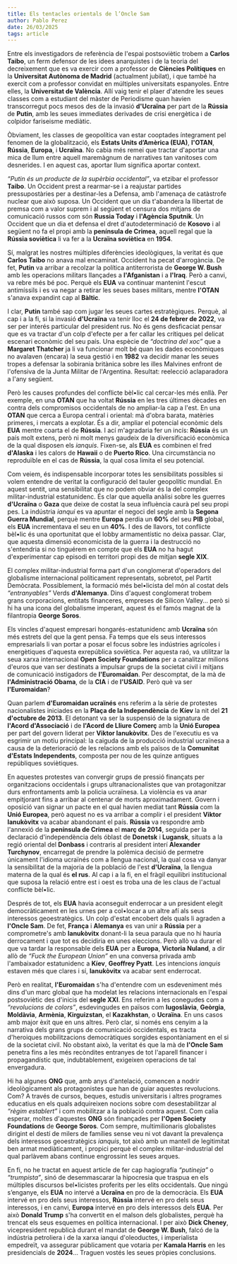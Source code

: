 ```yaml
---
title: Els tentacles orientals de l’Oncle Sam
author: Pablo Perez
date: 26/03/2025
tags: article
---
```


Entre els investigadors de referència de l'espai postsoviètic trobem a **Carlos Taibo**, un ferm defensor de les idees anarquistes i de la teoria del decreixement que es va exercir com a professor de **Ciències Polítiques** en la **Universitat Autònoma de Madrid** (actualment jubilat), i que també ha exercit com a professor convidat en múltiples universitats espanyoles. Entre elles, la **Universitat de València**. Allí vaig tenir el plaer d'atendre les seues classes com a estudiant del màster de Periodisme quan havien transcorregut pocs mesos des de la invasió **d'Ucraïna** per part de la **Rússia** de **Putin**, amb les seues immediates derivades de crisi energètica i de colpidor fariseisme mediàtic.

Òbviament, les classes de geopolítica van estar cooptades íntegrament pel fenomen de la globalització, els **Estats Units d’Amèrica (EUA)**, **l'OTAN**, **Rússia**, **Europa**, i **Ucraïna**. No cabia més remei que tractar d'aportar una mica de llum entre aquell maremàgnum de narratives tan vanitoses com desnerides. I en aquest cas, aportar llum significa aportar context.

_“Putin és un producte de la supèrbia occidental”_, va etzibar el professor **Taibo**. Un Occident prest a rearmar-se i a reajustar partides pressupostàries per a destinar-les a Defensa, amb l'amenaça de catàstrofe nuclear que això suposa. Un Occident que un dia t'abandera la llibertat de premsa com a valor suprem i al següent et censura dos mitjans de comunicació russos com són **Russia Today** i **l'Agència Sputnik**. Un Occident que un dia et defensa el dret d'autodeterminació de **Kosovo** i al següent no fa el propi amb la **península de Crimea**, aquell regal que la **Rússia soviètica** li va fer a la **Ucraïna soviètica** en **1954**.

Sí, malgrat les nostres múltiples diferències ideològiques, la veritat és que **Carlos Taibo** no anava mal encaminat. Occident ha pecat d'arrogància. De fet, **Putin** va arribar a recolzar la política antiterrorista de **George W. Bush** amb les operacions militars llançades a **l'Afganistan** i a **l'Iraq**. Però a canvi, va rebre més bé poc. Perquè els **EUA** va continuar mantenint l'escut antimíssils i es va negar a retirar les seues bases militars, mentre **l'OTAN** s'anava expandint cap al **Bàltic**.

I clar, **Putin** també sap com jugar les seues cartes estratègiques. Perquè, al cap i a la fi, si la invasió **d'Ucraïna** va tenir lloc el **24 de febrer de 2022**, va ser per interés particular del president rus. No és gens desficaciat pensar que es va tractar d'un colp d'efecte per a fer callar les crítiques pel delicat escenari econòmic del seu país. Una espècie de _“doctrina del xoc”_ que a **Margaret Thatcher** ja li va funcionar molt bé quan les dades econòmiques no avalaven (encara) la seua gestió i en **1982** va decidir manar les seues tropes a defensar la sobirania britànica sobre les illes Malvines enfront de l'ofensiva de la Junta Militar de l'Argentina. Resultat: reelecció aclaparadora a l'any següent.

Però les causes profundes del conflicte bèl•lic cal cercar-les més enllà. Per exemple, en una **OTAN** que ha voltat **Rússia** en les tres últimes dècades en contra dels compromisos occidentals de no ampliar-la cap a l'est. En una **OTAN** que cerca a Europa central i oriental: mà d'obra barata, matèries primeres, i mercats a explotar. És a dir, ampliar el potencial econòmic dels **EUA** mentre coarta el de **Rússia**. I ací m'agradaria fer un incís: **Rússia** és un país molt extens, però ni molt menys gaudeix de la diversificació econòmica de la qual disposen els _ianquis_. Fixen-se, als **EUA** es combinen el fred **d'Alaska** i les calors de **Hawaii** o de **Puerto Rico**. Una circumstància no reproduïble en el cas de **Rússia**, la qual cosa limita el seu potencial.

Com veiem, és indispensable incorporar totes les sensibilitats possibles si volem entendre de veritat la configuració del tauler geopolític mundial. En aquest sentit, una sensibilitat que no podem obviar és la del complex militar-industrial estatunidenc. És clar que aquella anàlisi sobre les guerres **d'Ucraïna** o **Gaza** que deixe de costat la seua influència caurà pel seu propi pes. La indústria _ianqui_ es va apuntar el negoci del segle amb la **Segona Guerra Mundial**, perquè mentre **Europa** perdia un **60%** del seu **PIB** global, els **EUA** incrementava el seu en un **40%**. I des de llavors, tot conflicte bèl•lic és una oportunitat que el lobby armamentístic no deixa passar. Clar, que aquesta dimensió economicista de la guerra i la destrucció no s'entendria si no tinguérem en compte que els **EUA** no ha hagut d'experimentar cap episodi en territori propi des de mitjan **segle XIX**.

El complex militar-industrial forma part d'un conglomerat d'operadors del globalisme internacional políticament representats, sobretot, pel Partit Demòcrata. Possiblement, la formació més bel•licista del món al costat dels
_“entranyables”_ Verds **d'Alemanya**. Dins d'aquest conglomerat trobem grans corporacions, entitats financeres, empreses de Silicon Valley… però si hi ha una icona del globalisme imperant, aquest és el famós magnat de la filantropia **George Soros**.

Els vincles d'aquest empresari hongarés-estatunidenc amb **Ucraïna** són més estrets del que la gent pensa. Fa temps que els seus interessos empresarials li van portar a posar el focus sobre les indústries agrícoles i energètiques d'aquesta exrepública soviètica. Per aquesta raó, va utilitzar la seua xarxa internacional **Open Society Foundations** per a canalitzar milions d'euros que van ser destinats a impulsar grups de la societat civil i mitjans de comunicació instigadors de **l'Euromaidan**. Per descomptat, de la mà de **l'Administració Obama**, de la **CIA** i de **l'USAID**. Però què va ser **l'Euromaidan**?

Quan parlem **d'Euromaidan ucraïnés** ens referim a la sèrie de protestes nacionalistes iniciades en la **Plaça de la Independència** de **Kíev** la nit del **21 d'octubre de 2013**. El detonant va ser la suspensió de la signatura de **l'Acord d'Associació** i de **l'Acord de Lliure Comerç** amb la **Unió Europea** per part del govern liderat per **Viktor Ianukòvitx**. Des de l'executiu es va esgrimir un motiu principal: la caiguda de la producció industrial ucraïnesa a causa de la deterioració de les relacions amb els països de la **Comunitat d'Estats Independents**, composta per nou de les quinze antigues repúbliques soviètiques.

En aquestes protestes van convergir grups de pressió finançats per organitzacions occidentals i grups ultranacionalistes que van protagonitzar durs enfrontaments amb la policia ucraïnesa. La violència es va anar empitjorant fins a arribar al centenar de morts aproximadament. Govern i oposició van signar un pacte en el qual havien mediat tant **Rússia** com la **Unió Europea**, però aquest no es va arribar a complir i el president **Viktor Ianukòvitx** va acabar abandonant el país. **Rússia** va respondre amb l'annexió de la **península de Crimea** el **març de 2014**, seguida per la declaració d'independència dels óblast de **Donetsk** i **Lugansk**, situats a la regió oriental del **Donbass** i contraris al president interí **Alexander Turchynov**, encarregat de prendre la polèmica decisió de permetre únicament l'idioma ucraïnés com a llengua nacional, la qual cosa va danyar la sensibilitat de la majoria de la població de l'est **d'Ucraïna**, la llengua materna de la qual és **el rus**. Al cap i a la fi, en el fràgil equilibri institucional que suposa la relació entre est i oest es troba una de les claus de l'actual conflicte bèl•lic.

Després de tot, els **EUA** havia aconseguit enderrocar a un president elegit democràticament en les urnes per a col•locar a un altre afí als seus interessos geoestratègics. Un colp d'estat encobert dels quals li agraden a **l'Oncle Sam**. De fet, **França** i **Alemanya** es van unir a **Rússia** per a comprometre's amb **Ianukòvitx** donant-li la seua paraula que no hi hauria derrocament i que tot es decidiria en unes eleccions. Però allò va durar el que va tardar la responsable dels **EUA** per a **Europa**, **Victoria Nuland**, a dir allò de _“Fuck the European Union”_ en una conversa privada amb l'ambaixador estatunidenc a **Kíev**, **Geoffrey Pyatt**. Les intencions _ianquis_ estaven més que clares i sí, **Ianukòvitx** va acabar sent enderrocat.

Però en realitat, **l'Euromaidan** s'ha d'entendre com un esdeveniment més dins d'un marc global que ha modelat les relacions internacionals en l'espai postsoviètic des d'inicis del **segle XXI**. Ens referim a les conegudes com a _“revolucions de colors”_, esdevingudes en països com **Iugoslàvia**, **Geòrgia**, **Moldàvia**, **Armènia**, **Kirguizstan**, el **Kazakhstan**, o **Ucraïna**. En uns casos amb major èxit que en uns altres. Però clar, si només ens cenyim a la narrativa dels grans grups de comunicació occidentals, es tracta d'heroiques mobilitzacions democràtiques sorgides espontàniament en el si de la societat civil. No obstant això, la veritat és que la mà de **l'Oncle Sam** penetra fins a les més recòndites entranyes de tot l'aparell financer i propagandístic que, indubtablement, exigeixen operacions de tal envergadura.

Hi ha algunes **ONG** que, amb anys d'antelació, comencen a nodrir ideològicament als protagonistes que han de guiar aquestes revolucions. Com? A través de cursos, beques, estudis universitaris i altres programes educatius en els quals adquireixen nocions sobre com desestabilitzar al _“règim establert”_ i com mobilitzar a la població contra aquest. Com calia esperar, moltes d'aquestes **ONG** són finançades per **l'Open Society Foundations** de **George Soros**. Com sempre, multimilionaris globalistes dirigint el destí de milers de famílies sense veu ni vot davant la prevalença dels interessos geoestratègics _ianquis_, tot això amb un mantell de legitimitat ben armat mediàticament, i propici perquè el complex militar-industrial del qual parlàvem abans continue engrossint les seues arques.

En fi, no he tractat en aquest article de fer cap hagiografía _“putineja”_ o _“trumpista”_, sinó de desemmascarar la hipocresia que traspua en els múltiples discursos bel•licistes proferits per les elits occidentals. Que ningú s’enganye, els **EUA** no intervé a **Ucraïna** en pro de la democràcia. Els **EUA** intervé en pro dels seus interessos, **Rússia** intervé en pro dels seus interessos, i en canvi, **Europa** intervé en pro dels interessos dels **EUA**. Per això **Donald Trump** s'ha convertit en el malson dels globalistes, perquè ha trencat els seus esquemes en política internacional. I per això **Dick Cheney**, vicepresident republicà durant el mandat de **George W. Bush**, falcó de la indústria petroliera i de la xarxa ianqui d'oleoductes, i imperialista empedreït, va assegurar públicament que votaria per **Kamala Harris** en les presidencials de **2024**… Traguen vostés les seues pròpies conclusions.
